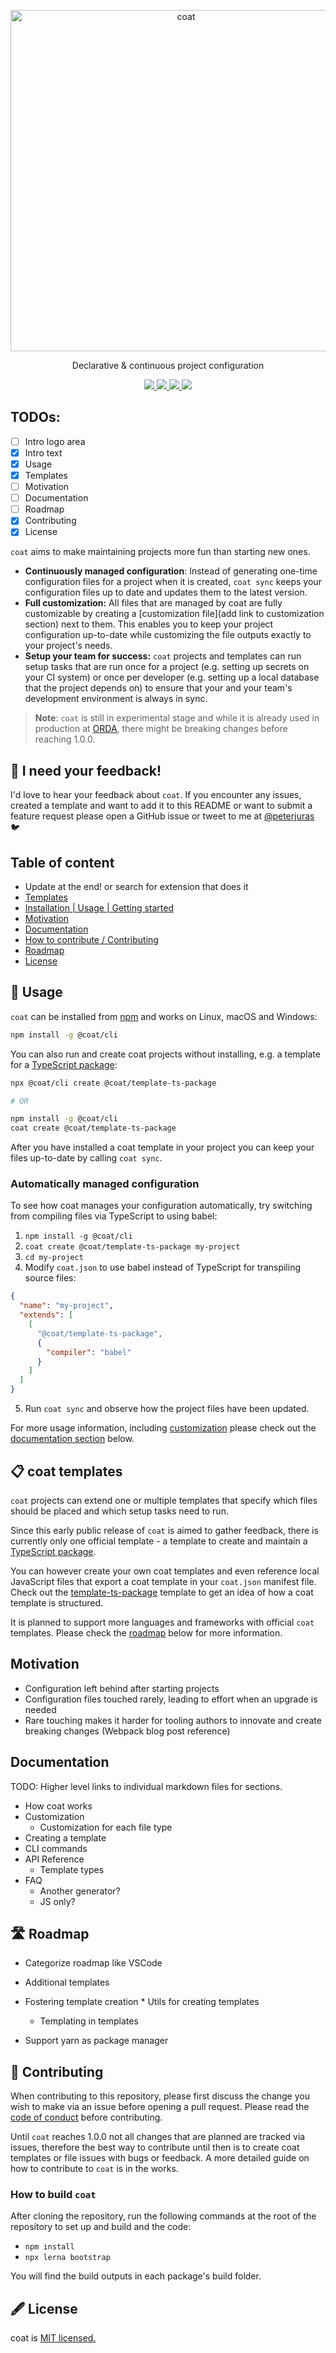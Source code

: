
<p align="center">
  <img alt="coat" src="https://i.imgur.com/FscVxuq.png" width="546">
</p>

<p align="center">
  Declarative & continuous project configuration
</p>

<p align="center">
  <a href="https://codecov.io/gh/coat-dev/coat">
    <img src="https://codecov.io/gh/coat-dev/coat/branch/main/graph/badge.svg">
  </a>
  <a href="https://github.com/coat-dev/coat/actions">
    <img src="https://github.com/coat-dev/coat/workflows/@coat/cli/badge.svg?branch=main&event=push">
  </a>
  <a href="CODE_OF_CONDUCT.md">
    <img src="https://img.shields.io/badge/Contributor%20Covenant-v2.0%20adopted-ff69b4.svg">
  </a>
  <a href="LICENSE">
    <img src="https://img.shields.io/npm/l/@coat/cli">
  </a>
</p>

<!-- TODO: Smaller logo + animated gif of changing configuration file + customization -->

## TODOs:

* [ ] Intro logo area
* [x] Intro text
* [x] Usage
* [x] Templates
* [ ] Motivation
* [ ] Documentation
* [ ] Roadmap
* [X] Contributing
* [X] License

`coat` aims to make maintaining projects more fun than starting new ones.

* **Continuously managed configuration**: Instead of generating one-time configuration files for a project when it is created, `coat sync` keeps your configuration files up to date and updates them to the latest version.
* **Full customization:** All files that are managed by coat are fully customizable by creating a [customization file](add link to customization section) next to them. This enables you to keep your project configuration up-to-date while customizing the file outputs exactly to your project's needs.
* **Setup your team for success:** `coat` projects and templates can run setup tasks that are run once for a project (e.g. setting up secrets on your CI system) or once per developer (e.g. setting up a local database that the project depends on) to ensure that your and your team's development environment is always in sync.

>**Note**: `coat` is still in experimental stage and while it is already used in production at [ORDA](https://www.orda-app.com), there might be breaking changes before reaching 1.0.0.

## 🙏 I need your feedback!

I'd love to hear your feedback about `coat`. If you encounter any issues, created a template and want to add it to this README or want to submit a feature request please open a GitHub issue or tweet to me at [@peterjuras](https://twitter.com/peterjuras) 🐦

## Table of content

- Update at the end! or search for extension that does it
- [Templates](#templates)
- [Installation | Usage | Getting started](#installation---usage---getting-started)
- [Motivation](#motivation)
- [Documentation](#documentation)
- [How to contribute / Contributing](#how-to-contribute---contributing)
- [Roadmap](#roadmap)
- [License](#license)

## 🚀 Usage

`coat` can be installed from [npm](https://www.npmjs.com/package/@coat/cli) and works on Linux, macOS and Windows:

```bash
npm install -g @coat/cli
```

You can also run and create coat projects without installing, e.g. a template for a [TypeScript package](packages/template-ts-package/README.md):

```bash
npx @coat/cli create @coat/template-ts-package

# OR

npm install -g @coat/cli
coat create @coat/template-ts-package
```

After you have installed a coat template in your project you can keep your files up-to-date by calling `coat sync`.

### Automatically managed configuration

To see how coat manages your configuration automatically, try switching from compiling files via TypeScript to using babel:

1. `npm install -g @coat/cli`
2. `coat create @coat/template-ts-package my-project`
3. `cd my-project`
4. Modify `coat.json` to use babel instead of TypeScript for transpiling source files:
```json
{
  "name": "my-project",
  "extends": [
    [
      "@coat/template-ts-package",
      {
        "compiler": "babel"
      }
    ]
  ]
}
```
5. Run `coat sync` and observe how the project files have been updated.

For more usage information, including [customization](TODO) please check out the [documentation section](TODO) below.

## 📋 coat templates

`coat` projects can extend one or multiple templates that specify which files should be placed and which setup tasks need to run.

Since this early public release of `coat` is aimed to gather feedback, there is currently only one official template - a template to create and maintain a [TypeScript package](packages/template-ts-package/README.md).

You can however create your own coat templates and even reference local JavaScript files that export a coat template in your `coat.json` manifest file. Check out the [template-ts-package](packages/template-ts-package/README.md) template to get an idea of how a coat template is structured.

It is planned to support more languages and frameworks with official `coat` templates. Please check the [roadmap](TODO) below for more information.

## Motivation

* Configuration left behind after starting projects
* Configuration files touched rarely, leading to effort when an upgrade is needed
* Rare touching makes it harder for tooling authors to innovate and create breaking changes (Webpack blog post reference)

## Documentation

TODO: Higher level links to individual markdown files for sections.

* How coat works
* Customization
  * Customization for each file type
* Creating a template
* CLI commands
* API Reference
  * Template types
* FAQ
  * Another generator?
  * JS only?

## 🛣 Roadmap

* Categorize roadmap like VSCode

* Additional templates
* Fostering template creation  * Utils for creating templates
  * Templating in templates
*	Support yarn as package manager

## 👥 Contributing

When contributing to this repository, please first discuss the change you wish to make via an issue before opening a pull request. Please read the [code of conduct](CODE_OF_CONDUCT.md) before contributing.

Until `coat` reaches 1.0.0 not all changes that are planned are tracked via issues, therefore the best way to contribute until then is to create coat templates or file issues with bugs or feedback. A more detailed guide on how to contribute to `coat` is in the works.

### How to build `coat`

After cloning the repository, run the following commands at the root of the repository to set up and build and the code:

* `npm install`
* `npx lerna bootstrap`

You will find the build outputs in each package's build folder.

## 🖋️ License

coat is [MIT licensed.](./LICENSE)
